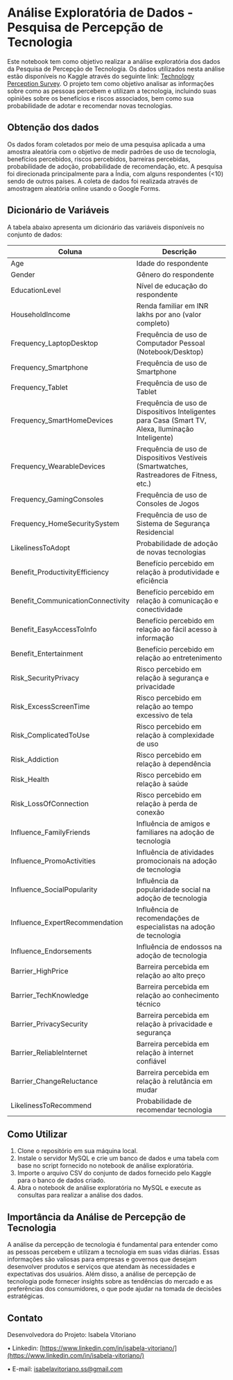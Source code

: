 # Análise Exploratória de Dados - Pesquisa de Percepção de Tecnologia

Este notebook tem como objetivo realizar a análise exploratória dos dados da Pesquisa de Percepção de Tecnologia. Os dados utilizados nesta análise estão disponíveis no Kaggle através do seguinte link: [Technology Perception Survey](https://www.kaggle.com/datasets/mrcalvinwhite/technology-perception-survey). O projeto tem como objetivo analisar as informações sobre como as pessoas percebem e utilizam a tecnologia, incluindo suas opiniões sobre os benefícios e riscos associados, bem como sua probabilidade de adotar e recomendar novas tecnologias.

## Obtenção dos dados

Os dados foram coletados por meio de uma pesquisa aplicada a uma amostra aleatória com o objetivo de medir padrões de uso de tecnologia, benefícios percebidos, riscos percebidos, barreiras percebidas, probabilidade de adoção, probabilidade de recomendação, etc. A pesquisa foi direcionada principalmente para a Índia, com alguns respondentes (<10) sendo de outros países. A coleta de dados foi realizada através de amostragem aleatória online usando o Google Forms.

## Dicionário de Variáveis

A tabela abaixo apresenta um dicionário das variáveis disponíveis no conjunto de dados:

| Coluna                              | Descrição                                         |
|-------------------------------------|---------------------------------------------------|
| Age                                 | Idade do respondente                              |
| Gender                              | Gênero do respondente                             |
| EducationLevel                      | Nível de educação do respondente                  |
| HouseholdIncome                     | Renda familiar em INR lakhs por ano (valor completo) |
| Frequency_LaptopDesktop             | Frequência de uso de Computador Pessoal (Notebook/Desktop) |
| Frequency_Smartphone                | Frequência de uso de Smartphone                   |
| Frequency_Tablet                    | Frequência de uso de Tablet                       |
| Frequency_SmartHomeDevices          | Frequência de uso de Dispositivos Inteligentes para Casa (Smart TV, Alexa, Iluminação Inteligente) |
| Frequency_WearableDevices           | Frequência de uso de Dispositivos Vestíveis (Smartwatches, Rastreadores de Fitness, etc.) |
| Frequency_GamingConsoles            | Frequência de uso de Consoles de Jogos            |
| Frequency_HomeSecuritySystem        | Frequência de uso de Sistema de Segurança Residencial |
| LikelinessToAdopt                   | Probabilidade de adoção de novas tecnologias      |
| Benefit_ProductivityEfficiency      | Benefício percebido em relação à produtividade e eficiência |
| Benefit_CommunicationConnectivity   | Benefício percebido em relação à comunicação e conectividade |
| Benefit_EasyAccessToInfo            | Benefício percebido em relação ao fácil acesso à informação |
| Benefit_Entertainment               | Benefício percebido em relação ao entretenimento   |
| Risk_SecurityPrivacy                | Risco percebido em relação à segurança e privacidade |
| Risk_ExcessScreenTime               | Risco percebido em relação ao tempo excessivo de tela |
| Risk_ComplicatedToUse               | Risco percebido em relação à complexidade de uso    |
| Risk_Addiction                      | Risco percebido em relação à dependência           |
| Risk_Health                         | Risco percebido em relação à saúde                 |
| Risk_LossOfConnection               | Risco percebido em relação à perda de conexão      |
| Influence_FamilyFriends             | Influência de amigos e familiares na adoção de tecnologia |
| Influence_PromoActivities           | Influência de atividades promocionais na adoção de tecnologia |
| Influence_SocialPopularity          | Influência da popularidade social na adoção de tecnologia |
| Influence_ExpertRecommendation      | Influência de recomendações de especialistas na adoção de tecnologia |
| Influence_Endorsements              | Influência de endossos na adoção de tecnologia      |
| Barrier_HighPrice                   | Barreira percebida em relação ao alto preço         |
| Barrier_TechKnowledge               | Barreira percebida em relação ao conhecimento técnico |
| Barrier_PrivacySecurity             | Barreira percebida em relação à privacidade e segurança |
| Barrier_ReliableInternet            | Barreira percebida em relação à internet confiável   |
| Barrier_ChangeReluctance            | Barreira percebida em relação à relutância em mudar  |
| LikelinessToRecommend               | Probabilidade de recomendar tecnologia             |

## Como Utilizar

1. Clone o repositório em sua máquina local.
2. Instale o servidor MySQL e crie um banco de dados e uma tabela com base no script fornecido no notebook de análise exploratória.
3. Importe o arquivo CSV do conjunto de dados fornecido pelo Kaggle para o banco de dados criado.
4. Abra o notebook de análise exploratória no MySQL e execute as consultas para realizar a análise dos dados.

## Importância da Análise de Percepção de Tecnologia

A análise da percepção de tecnologia é fundamental para entender como as pessoas percebem e utilizam a tecnologia em suas vidas diárias. Essas informações são valiosas para empresas e governos que desejam desenvolver produtos e serviços que atendam às necessidades e expectativas dos usuários. Além disso, a análise de percepção de tecnologia pode fornecer insights sobre as tendências do mercado e as preferências dos consumidores, o que pode ajudar na tomada de decisões estratégicas.

## Contato

Desenvolvedora do Projeto: Isabela Vitoriano

• Linkedin: [https://www.linkedin.com/in/isabela-vitoriano/](https://www.linkedin.com/in/isabela-vitoriano/)

• E-mail: [isabelavitoriano.ss@gmail.com](isabelavitoriano.ss@gmail.com)

